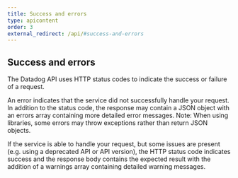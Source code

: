 ```yaml
---
title: Success and errors
type: apicontent
order: 3
external_redirect: /api/#success-and-errors
---
```

## Success and errors
The Datadog API uses HTTP status codes to indicate the success or failure of a request.

An error indicates that the service did not successfully handle your request. In addition to the status code, the response may contain a JSON object with an errors array containing more detailed error messages. Note: When using libraries, some errors may throw exceptions rather than return JSON objects.

If the service is able to handle your request, but some issues are present (e.g. using a deprecated API or API version), the HTTP status code indicates success and the response body  contains the expected result with the addition of a warnings array containing detailed warning messages.
